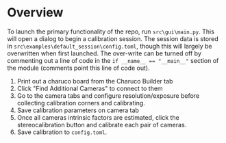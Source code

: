 # Overview

To launch the primary functionality of the repo, run `src\gui\main.py`. This will open a dialog to begin a calibration session. The session data is stored in `src\examples\default_session\config.toml`, though this will largely be overwritten when first launched. The over-write can be turned off by commenting out a line of code in the `if __name__ == "__main__"` section of the module (comments point this line of code out).

1. Print out a charuco board from the Charuco Builder tab
2. Click "Find Additional Cameras" to connect to them
3. Go to the camera tabs and configure resolution/exposure before collecting calibration corners and calibrating.
4. Save calibration parameters on camera tab
5. Once all cameras intrinsic factors are estimated, click the stereocalibration button and calibrate each pair of cameras.
6. Save calibration to `config.toml`.
